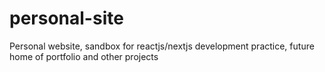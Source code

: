 # personal-site
Personal website, sandbox for reactjs/nextjs development practice, future home of portfolio and other projects
